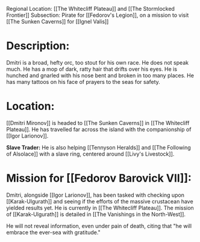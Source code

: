 Regional Location: [[The Whitecliff Plateau]] and [[The Stormlocked Frontier]]
Subsection: Pirate for [[Fedorov's Legion]], on a mission to visit [[The Sunken Caverns]] for [[Ignel Valis]]
# Description:
Dmitri is a broad, hefty orc, too stout for his own race. He does not speak much. He has a mop of dark, ratty hair that drifts over his eyes. He is hunched and gnarled with his nose bent and broken in too many places. He has many tattoos on his face of prayers to the seas for safety. 
# Location:
[[Dmitri Mironov]] is headed to [[The Sunken Caverns]] in [[The Whitecliff Plateau]]. He has travelled far across the island with the companionship of [[Igor Larionov]]. 

**Slave Trader:**
He is also helping [[Tennyson Heralds]] and [[The Following of Alsolace]] with a slave ring, centered around [[Livy's Livestock]].
# Mission for [[Fedorov Barovick VII]]:
Dmitri, alongside [[Igor Larionov]], has been tasked with checking upon [[Karak-Ulgurath]] and seeing if the efforts of the massive crustacean have yielded results yet. He is currently in [[The Whitecliff Plateau]]. The mission of [[Karak-Ulgurath]] is detailed in [[The Vanishings in the North-West]]. 

He will not reveal information, even under pain of death, citing that "he will embrace the ever-sea with gratitude."
